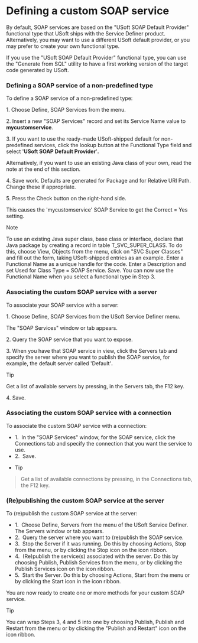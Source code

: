 # Defining a custom SOAP service

By default, SOAP services are based on the "USoft SOAP Default Provider" functional type that USoft ships with the Service Definer product. Alternatively, you may want to use a different USoft default provider, or you may prefer to create your own functional type.

If you use the "USoft SOAP Default Provider" functional type, you can use the "Generate from SQL" utility to have a first working version of the target code generated by USoft.

### Defining a SOAP service of a non-predefined type

To define a SOAP service of a non-predefined type:

1. Choose Define, SOAP Services from the menu.

2. Insert a new "SOAP Services" record and set its Service Name value to **mycustomservice**.

3. If you want to use the ready-made USoft-shipped default for non-predefined services, click the lookup button at the Functional Type field and select '**USoft SOAP Default Provider**'**.**    

Alternatively, if you want to use an existing Java class of your own, read the note at the end of this section.

4. Save work. Defaults are generated for Package and for Relative URI Path. Change these if appropriate.

5. Press the Check button on the right-hand side.

This causes the 'mycustomservice' SOAP Service to get the Correct = Yes setting.

> [!NOTE]
> To use an existing Java super class, base class or interface, declare that Java package by creating a record in table T_SVC_SUPER_CLASS. To do this, choose View, Objects from the menu, click on "SVC Super Classes" and fill out the form, taking USoft-shipped entries as an example. Enter a Functional Name as a unique handle for the code. Enter a Description and set Used for Class Type = SOAP Service. Save. You can now use the Functional Name when you select a functional type in Step 3.

### Associating the custom SOAP service with a server

To associate your SOAP service with a server:

1. Choose Define, SOAP Services from the USoft Service Definer menu.

The "SOAP Services" window or tab appears.

2. Query the SOAP service that you want to expose.

3. When you have that SOAP service in view, click the Servers tab and specify the server where you want to publish the SOAP service, for example, the default server called 'Default'**.**

> [!TIP]
> Get a list of available servers by pressing, in the Servers tab, the F12 key.

4. Save.

### Associating the custom SOAP service with a connection

To associate the custom SOAP service with a connection:

- 1.  In the "SOAP Services" window, for the SOAP service, click the Connections tab and specify the connection that you want the service to use.
- 2.  Save.
- > [!TIP]
> Get a list of available connections by pressing, in the Connections tab, the F12 key.



### (Re)publishing the custom SOAP service at the server

To (re)publish the custom SOAP service at the server:

- 1.  Choose Define, Servers from the menu of the USoft Service Definer. The Servers window or tab appears.
- 2.  Query the server where you want to (re)publish the SOAP service.
- 3.  Stop the Server if it was running. Do this by choosing Actions, Stop from the menu, or by clicking the Stop icon on the icon ribbon.
- 4.  (Re)publish the service(s) associated with the server. Do this by choosing Publish, Publish Services from the menu, or by clicking the Publish Services icon on the icon ribbon.
- 5.  Start the Server. Do this by choosing Actions, Start from the menu or by clicking the Start icon in the icon ribbon.

You are now ready to create one or more methods for your custom SOAP service.

> [!TIP]
> You can wrap Steps 3, 4 and 5 into one by choosing Publish, Publish and Restart from the menu or by clicking the "Publish and Restart" icon on the icon ribbon.